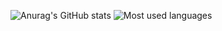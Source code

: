 ![Anurag's GitHub stats](https://github-readme-stats.vercel.app/api?username=A1kari8&theme=blue_navy&show=reviews)
![Most used languages](https://github-readme-stats.vercel.app/api/top-langs?username=A1kari8&show_icons=true&count_private=true&theme=blue_navy&layout=donut&exclude_repo=A1kari8.github.io,fuwari-alkaid,blog)
